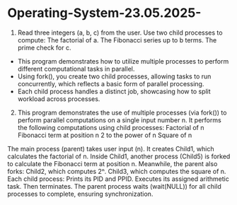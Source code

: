 # Operating-System-23.05.2025-

01. Read three integers (a, b, c) from the user.
Use two child processes to compute:
  The factorial of a.
  The Fibonacci series up to b terms.
  The prime check for c.

* This program demonstrates how to utilize multiple processes to perform different computational tasks in parallel.
* Using fork(), you create two child processes, allowing tasks to run concurrently, which reflects a basic form of parallel processing.
* Each child process handles a distinct job, showcasing how to split workload across processes.

02.  This program demonstrates the use of multiple processes (via fork()) to perform parallel computations on a single input number n. It performs the following computations using child processes:
Factorial of n
Fibonacci term at position n
2 to the power of n
Square of n

The main process (parent) takes user input (n).
It creates Child1, which calculates the factorial of n.
    Inside Child1, another process (Child5) is forked to calculate the Fibonacci term at position n.
Meanwhile, the parent also forks:
    Child2, which computes 2ⁿ.
    Child3, which computes the square of n.
Each child process:
    Prints its PID and PPID.
    Executes its assigned arithmetic task.
    Then terminates.
The parent process waits (wait(NULL)) for all child processes to complete, ensuring synchronization.
